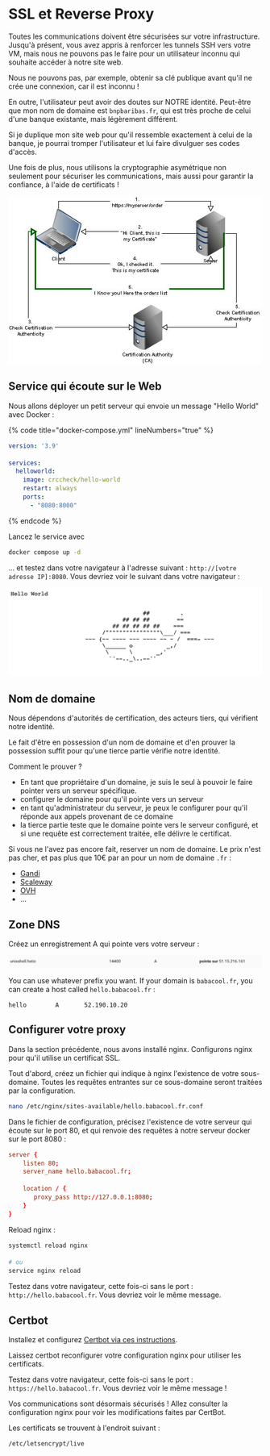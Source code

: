 # SSL et Reverse Proxy

Toutes les communications doivent être sécurisées sur votre infrastructure. Jusqu'à présent, vous avez appris à renforcer les tunnels SSH vers votre VM, mais nous ne pouvons pas le faire pour un utilisateur inconnu qui souhaite accéder à notre site web.

Nous ne pouvons pas, par exemple, obtenir sa clé publique avant qu'il ne crée une connexion, car il est inconnu !

En outre, l'utilisateur peut avoir des doutes sur NOTRE identité. Peut-être que mon nom de domaine est `bnpbaribas.fr`, qui est très proche de celui d'une banque existante, mais légèrement différent. 

Si je duplique mon site web pour qu'il ressemble exactement à celui de la banque, je pourrai tromper l'utilisateur et lui faire divulguer ses codes d'accès.

Une fois de plus, nous utilisons la cryptographie asymétrique non seulement pour sécuriser les communications, mais aussi pour garantir la confiance, à l'aide de certificats !

![](./img/ssl1.jpg)

## Service qui écoute sur le Web

Nous allons déployer un petit serveur qui envoie un message "Hello World" avec Docker :

{% code title="docker-compose.yml" lineNumbers="true" %}
```yaml
version: '3.9'

services:
  helloworld:
    image: crccheck/hello-world
    restart: always
    ports:
      - "8080:8000"
```
{% endcode %}

Lancez le service avec 

```bash
docker compose up -d
```

... et testez dans votre navigateur à l'adresse suivant : `http://[votre adresse IP]:8080`. Vous devriez voir le suivant dans votre navigateur :

![](./img/world.png)


## Nom de domaine

Nous dépendons d'autorités de certification, des acteurs tiers, qui vérifient notre identité.

Le fait d'être en possession d'un nom de domaine et d'en prouver la possession suffit pour qu'une tierce partie vérifie notre identité.

Comment le prouver ?

- En tant que propriétaire d'un domaine, je suis le seul à pouvoir le faire pointer vers un serveur spécifique.
- configurer le domaine pour qu'il pointe vers un serveur
- en tant qu'administrateur du serveur, je peux le configurer pour qu'il réponde aux appels provenant de ce domaine
- la tierce partie teste que le domaine pointe vers le serveur configuré, et si une requête est correctement traitée, elle délivre le certificat.

Si vous ne l'avez pas encore fait, reserver un nom de domaine. Le prix n'est pas cher, et pas plus que 10€ par an pour un nom de domaine `.fr` :

- [Gandi](https://www.gandi.net)
- [Scaleway](https://www.scaleway.com/en/domains-and-dns/)
- [OVH](https://www.ovhcloud.com/fr/domains)
- ...

## Zone DNS

Créez un enregistrement A qui pointe vers votre serveur :

![](./img/dns.png)

You can use whatever prefix you want. If your domain is `babacool.fr`, you can create a host called `hello.babacool.fr` :

```
hello        A       52.190.10.20
```


## Configurer votre proxy

Dans la section précédente, nous avons installé nginx. Configurons nginx pour qu'il utilise un certificat SSL.

Tout d'abord, créez un fichier qui indique à nginx l'existence de votre sous-domaine. Toutes les requêtes entrantes sur ce sous-domaine seront traitées par la configuration.

```bash
nano /etc/nginx/sites-available/hello.babacool.fr.conf
```

Dans le fichier de configuration, précisez l'existence de votre serveur qui écoute sur le port 80, et qui renvoie des requêtes à notre serveur docker sur le port 8080 :

```conf
server {
    listen 80;
    server_name hello.babacool.fr;   

    location / {
       proxy_pass http://127.0.0.1:8080;
    }
}
```

Reload nginx :

```bash
systemctl reload nginx

# ou
service nginx reload
```

Testez dans votre navigateur, cette fois-ci sans le port : `http://hello.babacool.fr`. Vous devriez voir le même message.


## Certbot

Installez et configurez [Certbot via ces instructions](https://certbot.eff.org/instructions?ws=nginx&os=ubuntufocal).

Laissez certbot reconfigurer votre configuration nginx pour utiliser les certificats.

Testez dans votre navigateur, cette fois-ci sans le port : `https://hello.babacool.fr`. Vous devriez voir le même message !

Vos communications sont désormais sécurisés ! Allez consulter la configuration nginx pour voir les modifications faites par CertBot.

Les certificats se trouvent à l'endroit suivant :

```
/etc/letsencrypt/live
```


